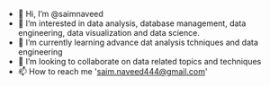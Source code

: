 - 👋 Hi, I’m @saimnaveed
- 👀 I’m interested in data analysis, database management, data engineering, data visualization and data science.
- 🌱 I’m currently learning advance dat analysis tchniques and data engineering
- 💞️ I’m looking to collaborate on data related topics and techniques
- 📫 How to reach me 'saim.naveed444@gmail.com'

<!---
saimnaveed/saimnaveed is a ✨ special ✨ repository because its `README.md` (this file) appears on your GitHub profile.
You can click the Preview link to take a look at your changes.
--->
